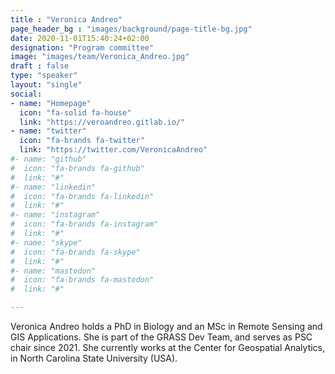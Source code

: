```yaml
---
title : "Veronica Andreo"
page_header_bg : "images/background/page-title-bg.jpg"
date: 2020-11-01T15:40:24+02:00
designation: "Program committee"
image: "images/team/Veronica_Andreo.jpg"
draft : false
type: "speaker"
layout: "single"
social:
- name: "Homepage"
  icon: "fa-solid fa-house"
  link: "https://veroandreo.gitlab.io/"
- name: "twitter"
  icon: "fa-brands fa-twitter"
  link: "https://twitter.com/VeronicaAndreo"
#- name: "github"
#  icon: "fa-brands fa-github"
#  link: "#"
#- name: "linkedin"
#  icon: "fa-brands fa-linkedin"
#  link: "#"
#- name: "instagram"
#  icon: "fa-brands fa-instagram"
#  link: "#"
#- name: "skype"
#  icon: "fa-brands fa-skype"
#  link: "#"
#- name: "mastodon"
#  icon: "fa-brands fa-mastodon"
#  link: "#"

---
```


Veronica Andreo holds a PhD in Biology and an MSc in Remote Sensing and GIS
Applications. She is part of the GRASS Dev Team, and serves as PSC chair since
2021. She currently works at the Center for Geospatial Analytics, in
North Carolina State University (USA).
